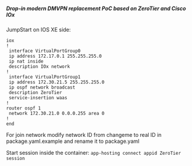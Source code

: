 ##### Drop-in modern DMVPN replacement PoC based on ZeroTier and Cisco IOx

JumpStart on IOS XE side:
```
iox
!
 interface VirtualPortGroup0
 ip address 172.17.0.1 255.255.255.0
 ip nat inside
 description IOx network
!
 interface VirtualPortGroup1
 ip address 172.30.21.5 255.255.255.0
 ip ospf network broadcast
 description ZeroTier
 service-insertion waas
!
router ospf 1
 network 172.30.21.0 0.0.0.255 area 0
!
end
```
For join network modify network ID from changeme to real ID in package.yaml.example and rename it to package.yaml


Start session inside the container:
```app-hosting connect appid ZeroTier session```
